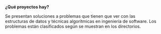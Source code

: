 **¿Qué proyectos hay?**

Se presentan soluciones a problemas que tienen que ver con las estructuras de datos y técnicas algorítmicas en ingeniería de software. Los problemas están clasificados según se muestran en los directorios.
